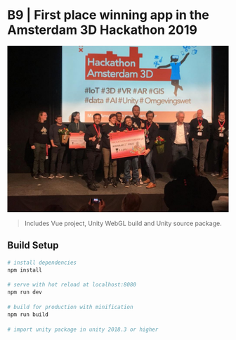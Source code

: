 # B9 | First place winning app in the Amsterdam 3D Hackathon 2019

![Group Photo](./group.JPG)

> Includes Vue project, Unity WebGL build and Unity source package.

## Build Setup

``` bash
# install dependencies
npm install

# serve with hot reload at localhost:8080
npm run dev

# build for production with minification
npm run build

# import unity package in unity 2018.3 or higher
```